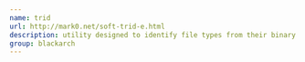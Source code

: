```yaml
---
name: trid
url: http://mark0.net/soft-trid-e.html
description: utility designed to identify file types from their binary signatures. URL : http://mark0.net/soft-trid-e.html Groups : blackarch blackarch-forensic blackarch-binary
group: blackarch
---
```

